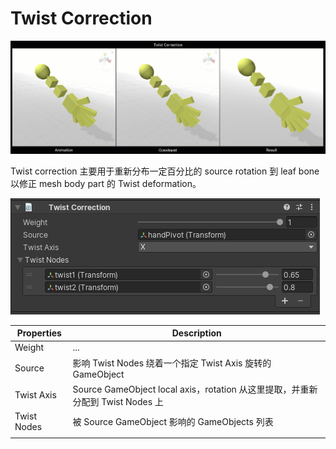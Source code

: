 # Twist Correction

![twist_correction](Image/twist_correction.gif)

Twist correction 主要用于重新分布一定百分比的 source rotation 到 leaf bone 以修正 mesh body part 的 Twist deformation。

![twist_correction_component](Image/twist_correction_component.png)

| Properties | Description | 
| --- | --- |
| Weight | ... | 
| Source | 影响 Twist Nodes 绕着一个指定 Twist Axis 旋转的 GameObject | 
| Twist Axis | Source GameObject local axis，rotation 从这里提取，并重新分配到 Twist Nodes 上 | 
| Twist Nodes | 被 Source GameObject 影响的 GameObjects 列表 | 
|  |  |

